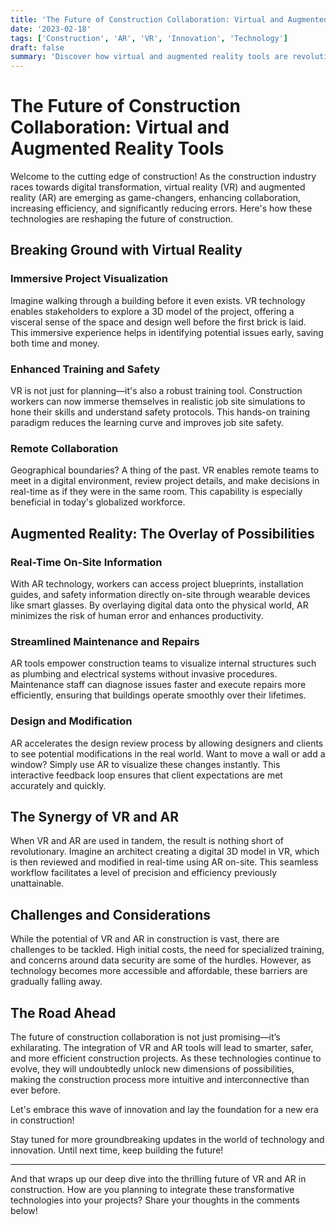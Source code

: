 ```yaml
---
title: 'The Future of Construction Collaboration: Virtual and Augmented Reality Tools'
date: '2023-02-18'
tags: ['Construction', 'AR', 'VR', 'Innovation', 'Technology']
draft: false
summary: 'Discover how virtual and augmented reality tools are revolutionizing the construction industry by enhancing collaboration, increasing efficiency, and reducing errors.'
---
```


# The Future of Construction Collaboration: Virtual and Augmented Reality Tools

Welcome to the cutting edge of construction! As the construction industry races towards digital transformation, virtual reality (VR) and augmented reality (AR) are emerging as game-changers, enhancing collaboration, increasing efficiency, and significantly reducing errors. Here's how these technologies are reshaping the future of construction.

## Breaking Ground with Virtual Reality

### Immersive Project Visualization

Imagine walking through a building before it even exists. VR technology enables stakeholders to explore a 3D model of the project, offering a visceral sense of the space and design well before the first brick is laid. This immersive experience helps in identifying potential issues early, saving both time and money.

### Enhanced Training and Safety

VR is not just for planning—it's also a robust training tool. Construction workers can now immerse themselves in realistic job site simulations to hone their skills and understand safety protocols. This hands-on training paradigm reduces the learning curve and improves job site safety.

### Remote Collaboration

Geographical boundaries? A thing of the past. VR enables remote teams to meet in a digital environment, review project details, and make decisions in real-time as if they were in the same room. This capability is especially beneficial in today's globalized workforce.

## Augmented Reality: The Overlay of Possibilities

### Real-Time On-Site Information

With AR technology, workers can access project blueprints, installation guides, and safety information directly on-site through wearable devices like smart glasses. By overlaying digital data onto the physical world, AR minimizes the risk of human error and enhances productivity.

### Streamlined Maintenance and Repairs

AR tools empower construction teams to visualize internal structures such as plumbing and electrical systems without invasive procedures. Maintenance staff can diagnose issues faster and execute repairs more efficiently, ensuring that buildings operate smoothly over their lifetimes.

### Design and Modification

AR accelerates the design review process by allowing designers and clients to see potential modifications in the real world. Want to move a wall or add a window? Simply use AR to visualize these changes instantly. This interactive feedback loop ensures that client expectations are met accurately and quickly.

## The Synergy of VR and AR

When VR and AR are used in tandem, the result is nothing short of revolutionary. Imagine an architect creating a digital 3D model in VR, which is then reviewed and modified in real-time using AR on-site. This seamless workflow facilitates a level of precision and efficiency previously unattainable.

## Challenges and Considerations

While the potential of VR and AR in construction is vast, there are challenges to be tackled. High initial costs, the need for specialized training, and concerns around data security are some of the hurdles. However, as technology becomes more accessible and affordable, these barriers are gradually falling away.

## The Road Ahead

The future of construction collaboration is not just promising—it’s exhilarating. The integration of VR and AR tools will lead to smarter, safer, and more efficient construction projects. As these technologies continue to evolve, they will undoubtedly unlock new dimensions of possibilities, making the construction process more intuitive and interconnective than ever before.

Let's embrace this wave of innovation and lay the foundation for a new era in construction!

Stay tuned for more groundbreaking updates in the world of technology and innovation. Until next time, keep building the future!

---

And that wraps up our deep dive into the thrilling future of VR and AR in construction. How are you planning to integrate these transformative technologies into your projects? Share your thoughts in the comments below!